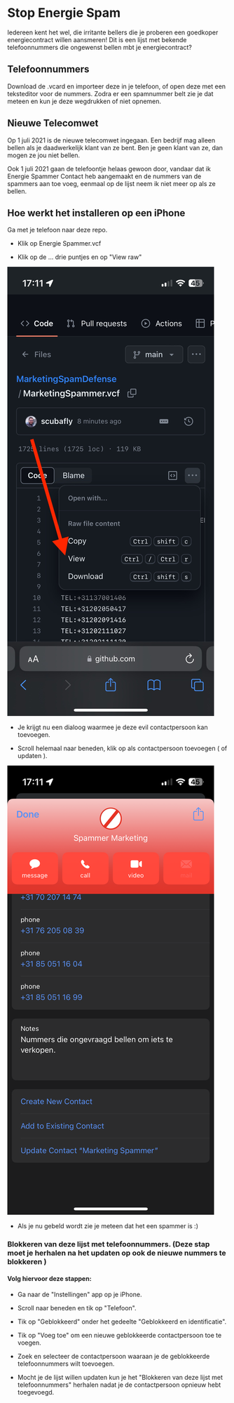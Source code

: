 # Stop Energie Spam
Iedereen kent het wel, die irritante bellers die je proberen een goedkoper energiecontract willen aansmeren!
Dit is een lijst met bekende telefoonnummers die ongewenst bellen mbt je energiecontract? 

## Telefoonnummers
Download de .vcard en importeer deze in je telefoon, of open deze met een teksteditor voor de nummers. 
Zodra er een spamnummer belt zie je dat meteen en kun je deze wegdrukken of niet opnemen.

## Nieuwe Telecomwet
Op 1 juli 2021 is de nieuwe telecomwet ingegaan. Een bedrijf mag alleen bellen als je daadwerkelijk klant van ze bent. Ben je geen klant van ze, dan mogen ze jou niet bellen. 

Ook 1 juli 2021 gaan de telefoontje helaas gewoon door, vandaar dat ik Energie Spammer Contact heb aangemaakt en de nummers van de spammers aan toe voeg, eenmaal op de lijst neem ik niet meer op als ze bellen.

## Hoe werkt het installeren op een iPhone
Ga met je telefoon naar deze repo.

* Klik op Energie Spammer.vcf

* Klik op de ... drie puntjes en op "View raw"

![IMG_0882.png](IMG_0882.PNG)

* Je krijgt nu een dialoog waarmee je deze evil contactpersoon kan toevoegen.

* Scroll helemaal naar beneden, klik op als contactpersoon toevoegen ( of updaten ).

![IMG_0883.png](IMG_0883.PNG)

* Als je nu gebeld wordt zie je meteen dat het een spammer is :)

### Blokkeren van deze lijst met telefoonnummers. (Deze stap moet je herhalen na het updaten op ook de nieuwe nummers te blokkeren )
#### Volg hiervoor deze stappen:

* Ga naar de "Instellingen" app op je iPhone.

* Scroll naar beneden en tik op "Telefoon".

* Tik op "Geblokkeerd" onder het gedeelte "Geblokkeerd en identificatie".

* Tik op "Voeg toe" om een nieuwe geblokkeerde contactpersoon toe te voegen.

* Zoek en selecteer de contactpersoon waaraan je de geblokkeerde telefoonnummers wilt toevoegen.

* Mocht je de lijst willen updaten kun je het "Blokkeren van deze lijst met telefoonnummers" herhalen nadat je de contactpersoon opnieuw hebt toegevoegd.
